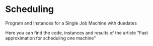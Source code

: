 # Scheduling
Program and Instances for a Single Job Machine with duedates

Here you can find the code, instances and results of the article "Fast approximation for scheduling one machine"
